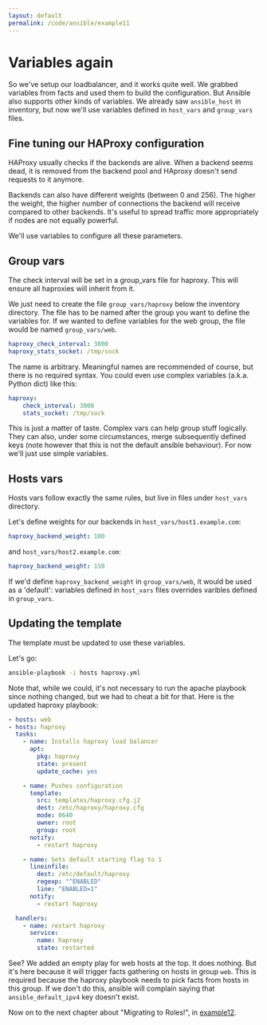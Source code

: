 ```yaml
---
layout: default
permalink: /code/ansible/example11
---
```


# Variables again

So we've setup our loadbalancer, and it works quite well.
We grabbed variables from facts and used them to build the configuration.
But Ansible also supports other kinds of variables.
We already saw `ansible_host` in inventory, but now we'll use variables defined in `host_vars` and `group_vars` files.

## Fine tuning our HAProxy configuration

HAProxy usually checks if the backends are alive.
When a backend seems dead, it is removed from the backend pool and HAproxy doesn't send requests to it anymore.

Backends can also have different weights (between 0 and 256).
The higher the weight, the higher number of connections the backend will receive compared to other backends.
It's useful to spread traffic more appropriately if nodes are not equally powerful.

We'll use variables to configure all these parameters.

## Group vars

The check interval will be set in a group_vars file for haproxy.
This will ensure all haproxies will inherit from it.

We just need to create the file `group_vars/haproxy` below the inventory directory.
The file has to be named after the group you want to define the variables for.
If we wanted to define variables for the web group, the file would be named `group_vars/web`.

```yaml
haproxy_check_interval: 3000
haproxy_stats_socket: /tmp/sock
```

The name is arbitrary.
Meaningful names are recommended of course, but there is no required syntax.
You could even use complex variables (a.k.a. Python dict) like this:

```yaml
haproxy:
    check_interval: 3000
    stats_socket: /tmp/sock
```

This is just a matter of taste.
Complex vars can help group stuff logically.
They can also, under some circumstances, merge subsequently defined keys (note however that this is not the default ansible behaviour).
For now we'll just use simple variables.

## Hosts vars

Hosts vars follow exactly the same rules, but live in files under `host_vars` directory.

Let's define weights for our backends in `host_vars/host1.example.com`:

```yaml
haproxy_backend_weight: 100
```

and `host_vars/host2.example.com`:

```yaml
haproxy_backend_weight: 150
```

If we'd define `haproxy_backend_weight` in `group_vars/web`, it would be used as a 'default': variables defined in `host_vars` files overrides varibles defined in `group_vars`.

## Updating the template

The template must be updated to use these variables.

Let's go:

```bash
ansible-playbook -i hosts haproxy.yml
```

Note that, while we could, it's not necessary to run the apache playbook since nothing changed, but we had to cheat a bit for that.
Here is the updated haproxy playbook:

```yaml
- hosts: web
- hosts: haproxy
  tasks:
    - name: Installs haproxy load balancer
      apt:
        pkg: haproxy
        state: present
        update_cache: yes

    - name: Pushes configuration
      template:
        src: templates/haproxy.cfg.j2
        dest: /etc/haproxy/haproxy.cfg
        mode: 0640
        owner: root
        group: root
      notify:
        - restart haproxy

    - name: Sets default starting flag to 1
      lineinfile:
        dest: /etc/default/haproxy
        regexp: "^ENABLED"
        line: "ENABLED=1"
      notify:
        - restart haproxy

  handlers:
    - name: restart haproxy
      service:
        name: haproxy
        state: restarted
```

See?
We added an empty play for web hosts at the top.
It does nothing.
But it's here because it will trigger facts gathering on hosts in group `web`.
This is required because the haproxy playbook needs to pick facts from hosts in this group.
If we don't do this, ansible will complain saying that `ansible_default_ipv4` key doesn't exist.

Now on to the next chapter about "Migrating to Roles!", in [example12](../example12).
